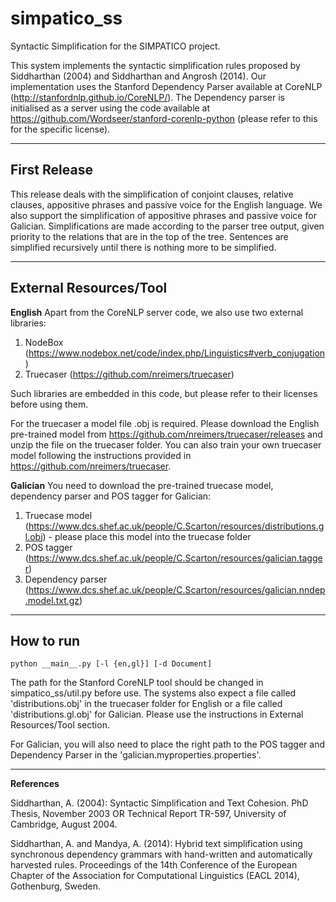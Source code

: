 # simpatico_ss
Syntactic Simplification for the SIMPATICO project.

This system implements the syntactic simplification rules proposed by Siddharthan (2004) and Siddharthan and Angrosh (2014).
Our implementation uses the Stanford Dependency Parser available at CoreNLP (http://stanfordnlp.github.io/CoreNLP/).
The Dependency parser is initialised as a server using the code available at https://github.com/Wordseer/stanford-corenlp-python (please refer to this for the specific license).

-----------------------------------------------------------------------
## First Release

This release deals with the simplification of conjoint clauses, relative clauses, appositive phrases and passive voice for the English language.
We also support the simplification of appositive phrases and passive voice for Galician.
Simplifications are made according to the parser tree output, given priority to the relations that are in the top of the tree.
Sentences are simplified recursively until there is nothing more to be simplified.

-----------------------------------------------------------------------
## External Resources/Tool

**English**
Apart from the CoreNLP server code, we also use two external libraries:

1. NodeBox (https://www.nodebox.net/code/index.php/Linguistics#verb_conjugation)
2. Truecaser (https://github.com/nreimers/truecaser)

Such libraries are embedded in this code, but please refer to their licenses before using them. 

For the truecaser a model file .obj is required. Please download the English pre-trained model from https://github.com/nreimers/truecaser/releases and unzip the file on the truecaser folder. You can also train your own truecaser model following the instructions provided in https://github.com/nreimers/truecaser.

**Galician**
You need to download the pre-trained truecase model, dependency parser and POS tagger for Galician:

1. Truecase model (https://www.dcs.shef.ac.uk/people/C.Scarton/resources/distributions.gl.obj) - please place this model into the truecase folder
2. POS tagger (https://www.dcs.shef.ac.uk/people/C.Scarton/resources/galician.tagger)
3. Dependency parser (https://www.dcs.shef.ac.uk/people/C.Scarton/resources/galician.nndep.model.txt.gz)

-----------------------------------------------------------------------
## How to run

`python __main__.py [-l {en,gl}] [-d Document]`

The path for the Stanford CoreNLP tool should be changed in simpatico_ss/util.py before use.
The systems also expect a file called 'distributions.obj' in the truecaser folder for English or a file called 'distributions.gl.obj' for Galician. Please use the instructions in External Resources/Tool section.

For Galician, you will also need to place the right path to the POS tagger and Dependency Parser in the 'galician.myproperties.properties'.

-----------------------------------------------------------------------

**References**

Siddharthan, A. (2004): Syntactic Simplification and Text Cohesion. PhD Thesis, November 2003 OR Technical Report TR-597, University of Cambridge, August 2004. 

Siddharthan, A. and  Mandya, A. (2014): Hybrid text simplification using synchronous dependency grammars with hand-written and automatically harvested rules. Proceedings of the 14th Conference of the European Chapter of the Association for Computational Linguistics (EACL 2014), Gothenburg, Sweden. 
